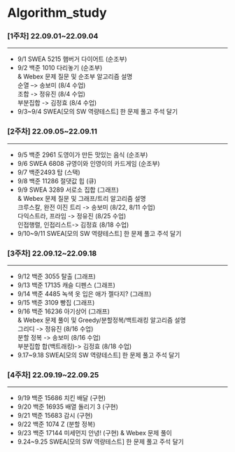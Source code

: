 # Algorithm_study

### [1주차] 22.09.01~22.09.04
***
* 9/1 SWEA 5215 햄버거 다이어트 (순조부)   
* 9/2 백준 1010 다리놓기 (순조부)   
     & Webex 문제 질문 및 순조부 알고리즘 설명   
  순열 –> 송보미 (8/4 수업)   
  조합 -> 정유진 (8/4 수업)   
  부분집합 -> 김정효 (8/4 수업)   
* 9/3~9/4 SWEA[모의 SW 역량테스트] 한 문제 풀고 주석 달기   

### [2주차] 22.09.05~22.09.11
***
* 9/5 백준 2961 도영이가 만든 맛있는 음식 (순조부)
* 9/6 SWEA 6808 규영이와 인영이의 카드게임 (순조부) 
* 9/7 백준2493 탑 (스택)
* 9/8 백준 11286 절댓값 힙 (큐)
* 9/9 SWEA 3289 서로소 집합 (그래프)   
  & Webex 문제 질문 및 그래프/트리 알고리즘 설명   
  크루스칼, 완전 이진 트리 -> 송보미 (8/22, 8/11 수업)   
  다익스트라, 프라임 -> 정유진 (8/25 수업)   
  인접행렬, 인접리스트-> 김정효 (8/18 수업)   
* 9/10~9/11 SWEA[모의 SW 역량테스트] 한 문제 풀고 주석 달기

### [3주차] 22.09.12~22.09.18
***
* 9/12 백준 3055 탈출 (그래프)
* 9/13 백준 17135 캐슬 디펜스 (그래프)
* 9/14 백준 4485 녹색 옷 입은 애가 젤다지? (그래프)
* 9/15 백준 3109 빵집 (그래프)
* 9/16 백준 16236 아기상어 (그래프)   
& Webex 문제 풀이 및 Greedy/분할정복/백트래킹 알고리즘 설명   
그리디 -> 정유진 (8/16 수업)   
분할 정복 -> 송보미 (8/16 수업)   
부분집합 합(백트래킹)-> 김정효 (8/18 수업)
* 9.17~9.18 SWEA[모의 SW 역량테스트] 한 문제 풀고 주석 달기

### [4주차] 22.09.19~22.09.25
***
* 9/19 백준 15686 치킨 배달 (구현)
* 9/20 백준 16935 배열 돌리기 3 (구현)
* 9/21 백준 15683 감시 (구현)
* 9/22 백준 1074 Z (분할 정복)
* 9/23 백준 17144 미세먼지 안녕! (구현)
& Webex 문제 풀이
* 9.24~9.25 SWEA[모의 SW 역량테스트] 한 문제 풀고 주석 달기
